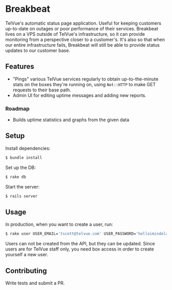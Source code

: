 # Breakbeat

TelVue's automatic status page application. Useful for keeping customers
up-to-date on outages or poor performance of their services. Breakbeat
lives on a VPS outside of TelVue's infrastructure, so it can provide
monitoring from a perspective closer to a customer's. It's also so that
when our entire infrastructure fails, Breakbeat will still be able to
provide status updates to our customer base.

## Features

- "Pings" various TelVue services regularly to obtain up-to-the-minute
  stats on the boxes they're running on, using `Net::HTTP` to make GET
  requests to their base path.
- Admin UI for editing uptime messages and adding new reports.

### Roadmap

- Builds uptime statistics and graphs from the given data

## Setup

Install dependencies:

```bash
$ bundle install
```

Set up the DB:

```bash
$ rake db
```

Start the server:

```bash
$ rails server
```

## Usage

In production, when you want to create a user, run:

```bash
$ rake user USER_EMAIL='tscott@telvue.com' USER_PASSWORD='helloimindelaware'
```

Users can not be created from the API, but they can be updated. Since
users are for TelVue staff only, you need box access in order to create
yourself a new user.

## Contributing

Write tests and submit a PR.
